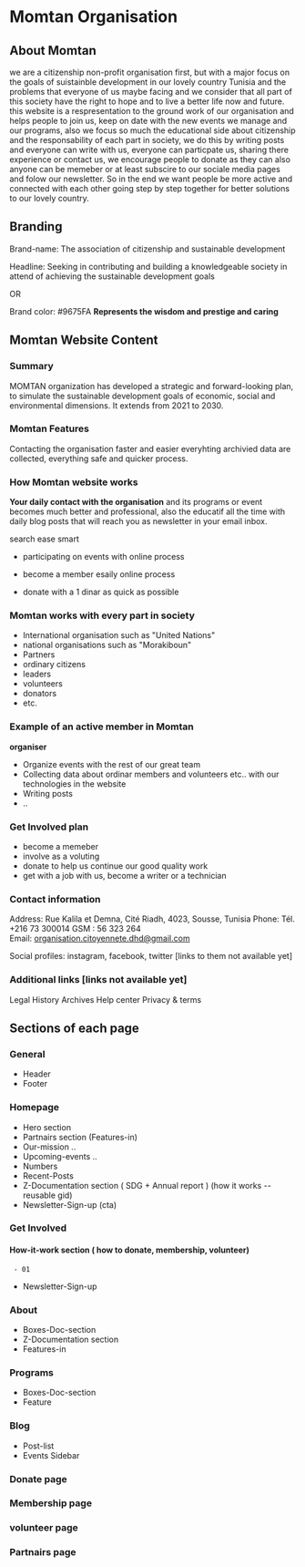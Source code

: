 # Momtan Organisation

## About Momtan

we are a citizenship non-profit organisation first, but with a major focus on the goals of suistainble development in our lovely country Tunisia and the problems that everyone of us maybe facing and we consider that all part of this society have the right to hope and to live a better life now and future. this website is a respresentation to the ground work of our organisation and helps people to join us, keep on date with the new events we manage and our programs, also we focus so much the educational side about citizenship and the responsability of each part in society, we do this by writing posts and everyone can write with us, everyone can particpate us, sharing there experience or contact us, we encourage people to donate as they can also anyone can be memeber or at least subscire to our sociale media pages and folow our newsletter.
So in the end we want people be more active and connected with each other going step by step together for better solutions to our lovely country.

## Branding

Brand-name: The association of citizenship and sustainable development

Headline: Seeking in contributing and building a knowledgeable society in attend of achieving the sustainable development goals

OR

Brand color: #9675FA **Represents the wisdom and prestige and caring**

## Momtan Website Content

### Summary

MOMTAN organization has developed a strategic and forward-looking plan, to simulate the sustainable development goals of economic, social and environmental dimensions.
It extends from 2021 to 2030.

### Momtan Features

Contacting the organisation faster and easier everyhting archivied data are collected, everything safe and quicker process.

### How Momtan website works

**Your daily contact with the organisation** and its programs or event becomes much better and professional, also the educatif all the time with daily blog posts that will reach you as newsletter in your email inbox.

search ease smart

- participating on events with online process

- become a member esaily online process

- donate with a 1 dinar as quick as possible

### Momtan works with every part in society

- International organisation such as "United Nations"
- national organisations such as "Morakiboun"
- Partners
- ordinary citizens
- leaders
- volunteers
- donators
- etc.

### Example of an active member in Momtan

**organiser**

- Organize events with the rest of our great team
- Collecting data about ordinar members and volunteers etc.. with our technologies in the website
- Writing posts
- ..

### Get Involved plan

- become a memeber
- involve as a voluting
- donate to help us continue our good quality work
- get with a job with us, become a writer or a technician

### Contact information

Address: Rue Kalila et Demna, Cité Riadh, 4023, Sousse, Tunisia
Phone: Tél. +216 73 300014 GSM : 56 323 264  
Email: organisation.citoyennete.dhd@gmail.com

Social profiles: instagram, facebook, twitter [links to them not available yet]

### Additional links [links not available yet]

Legal
History
Archives
Help center
Privacy & terms

## Sections of each page

### General

- Header
- Footer

### Homepage

- Hero section
- Partnairs section (Features-in)
- Our-mission ..
- Upcoming-events ..
- Numbers
- Recent-Posts
- Z-Documentation section ( SDG + Annual report ) (how it works -- reusable gid)
- Newsletter-Sign-up (cta)

### Get Involved

#### How-it-work section ( how to donate, membership, volunteer)

     - 01

- Newsletter-Sign-up

### About

- Boxes-Doc-section
- Z-Documentation section
- Features-in

### Programs

- Boxes-Doc-section
- Feature

### Blog

- Post-list
- Events Sidebar

### Donate page

### Membership page

### volunteer page

### Partnairs page
